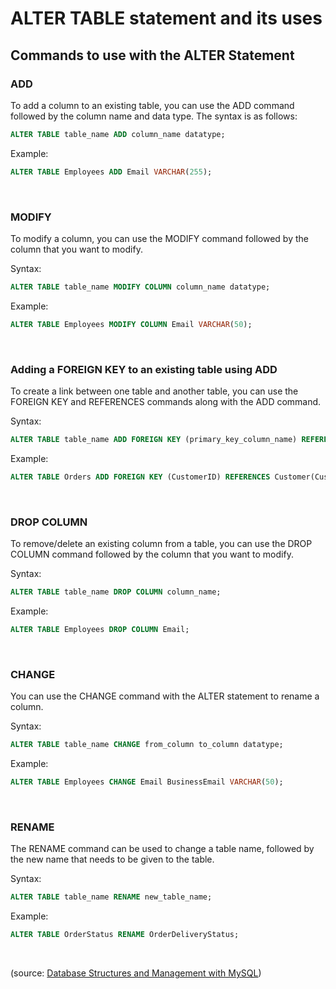 # ALTER TABLE statement and its uses

## Commands to use with the ALTER Statement

### ADD

To add a column to an existing table, you can use the ADD command followed by the column name and data type. The syntax is as follows: 

```sql
ALTER TABLE table_name ADD column_name datatype;
```

Example:

```sql
ALTER TABLE Employees ADD Email VARCHAR(255);
```

&nbsp;

### MODIFY

To modify a column, you can use the MODIFY command followed by the column that you want to modify.

Syntax:

```sql
ALTER TABLE table_name MODIFY COLUMN column_name datatype;
```

Example: 

```sql
ALTER TABLE Employees MODIFY COLUMN Email VARCHAR(50);
```

&nbsp;

### Adding a FOREIGN KEY to an existing table using ADD

To create a link between one table and another table, you can use the FOREIGN KEY and REFERENCES commands along with the ADD command.

Syntax:

```sql
ALTER TABLE table_name ADD FOREIGN KEY (primary_key_column_name) REFERENCES link_table_name(reference_column_name);
```

Example:

```sql
ALTER TABLE Orders ADD FOREIGN KEY (CustomerID) REFERENCES Customer(CustomerID);
```

&nbsp;

### DROP COLUMN

To remove/delete an existing column from a table, you can use the DROP COLUMN command followed by the column that you want to modify.

Syntax:

```sql
ALTER TABLE table_name DROP COLUMN column_name;
```

Example:

```sql
ALTER TABLE Employees DROP COLUMN Email;
```

&nbsp;

### CHANGE

You can use the CHANGE command with the ALTER statement to rename a column.

Syntax:

```sql
ALTER TABLE table_name CHANGE from_column to_column datatype;
```

Example:

```sql
ALTER TABLE Employees CHANGE Email BusinessEmail VARCHAR(50);
```

&nbsp;

### RENAME  

The RENAME command can be used to change a table name, followed by the new name that needs to be given to the table.

Syntax:

```sql
ALTER TABLE table_name RENAME new_table_name;
```

Example:

```sql
ALTER TABLE OrderStatus RENAME OrderDeliveryStatus;
```

&nbsp;

(source: [Database Structures and Management with MySQL](https://www.coursera.org/learn/database-structures-and-management-with-mysql/))